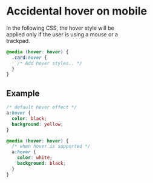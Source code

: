 # Accidental hover on mobile

In the following CSS, the hover style will be  
applied only if the user is using a mouse or a  
trackpad.

```css
@media (hover: hover) {
  .card:hover {
    /* Add hover styles.. */
  }
}
``` 

## Example

```css
/* default hover effect */
a:hover {
  color: black;
  background: yellow;
}

@media (hover: hover) {
  /* when hover is supported */
  a:hover {
    color: white;
    background: black;
  }
}
```
